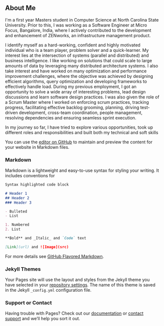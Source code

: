 ## About Me

I'm a first year Masters student in Computer Science at North Carolina State University. Prior to this, I was working as a Software Engineer at Micro Focus, Bangalore, India, where I actively contributed to the development and enhancement of ZENworks, an infrastructure management product.

I identify myself as a hard-working, confident and highly motivated individual who is a team player, problem solver and a quick-learner. My interest lies at the intersection of systems (parallel and distributed) and business intelligence. I like working on solutions that could scale to large amounts of data by leveraging many distributed architecture systems. I also take interest and have worked on many
optimization and performance improvement challenges, where the objective was achieved by designing efficient algorithms, query optimization and developing frameworks to effectively handle load. During my previous employment, I got an opportunity to solve a wide array of interesting problems, lead design discussions and learn software design practices. I was also given the role of a Scrum Master where I worked on enforcing scrum practices, tracking progress, facilitating effective backlog grooming,
planning, driving test-driven development, cross-team coordination, people management, resolving dependencies and ensuring seamless sprint execution.

In my journey so far, I have tried to explore various opportunities, took up different roles and responsibilities and built both my technical and soft skills

You can use the [editor on GitHub](https://github.com/Varsha-Nagarajan/Varsha-Nagarajan.github.io/edit/master/README.md) to maintain and preview the content for your website in Markdown files.

### Markdown

Markdown is a lightweight and easy-to-use syntax for styling your writing. It includes conventions for

```markdown
Syntax highlighted code block

# Header 1
## Header 2
### Header 3

- Bulleted
- List

1. Numbered
2. List

**Bold** and _Italic_ and `Code` text

[Link](url) and ![Image](src)
```

For more details see [GitHub Flavored Markdown](https://guides.github.com/features/mastering-markdown/).

### Jekyll Themes

Your Pages site will use the layout and styles from the Jekyll theme you have selected in your [repository settings](https://github.com/Varsha-Nagarajan/Varsha-Nagarajan.github.io/settings). The name of this theme is saved in the Jekyll `_config.yml` configuration file.

### Support or Contact

Having trouble with Pages? Check out our [documentation](https://help.github.com/categories/github-pages-basics/) or [contact support](https://github.com/contact) and we’ll help you sort it out.
